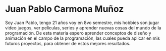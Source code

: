 # Juan Pablo Carmona Muñoz

Soy Juan Pablo, tengo 21 años voy en 8vo semestre, mis hobbies son jugar video juegos, ver películas, series y aprender nuevas cosas del mundo de la programación. De esta materia espero aprender conceptos de diseño y animación en el campo de la programación, las cuales pueda aplicar en mis futuros proyectos, para obtener de estos mejores resultados.
